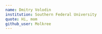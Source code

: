 ```yaml
---
name: Dmitry Volodin
institution: Southern Federal University
quote: Hi, mom
github_user: Molkree
---
```

